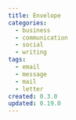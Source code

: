 ```yaml
---
title: Envelope
categories:
  - business
  - communication
  - social
  - writing
tags:
  - email
  - message
  - mail
  - letter
created: 0.3.0
updated: 0.19.0
---
```

